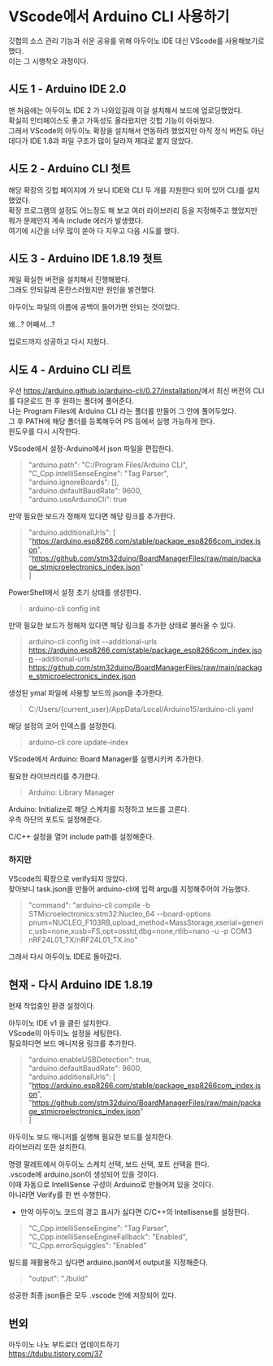 # VScode에서 Arduino CLI 사용하기

깃헙의 소스 관리 기능과 쉬운 공유를 위해 아두이노 IDE 대신 VScode를 사용해보기로 했다.  
이는 그 시행착오 과정이다.  

## 시도 1 - Arduino IDE 2.0

맨 처음에는 아두이노 IDE 2 가 나와있길래 이걸 설치해서 보드에 업로딩했었다.  
확실히 인터페이스도 좋고 가독성도 올라왔지만 깃헙 기능이 아쉬웠다.  
그래서 VScode의 아두이노 확장을 설치해서 연동하려 했었지만 아직 정식 버전도 아닌데다가 IDE 1.8과 파일 구조가 많이 달라져 제대로 붙지 않았다.  

## 시도 2 - Arduino CLI 첫트

해당 확장의 깃헙 페이지에 가 보니 IDE와 CLI 두 개를 지원한다 되어 있어 CLI를 설치했었다.  
확장 프로그램의 설정도 어느정도 해 보고 여러 라이브러리 등을 지정해주고 했었지만 뭐가 문제인지 계속 include 에러가 발생했다.  
여기에 시간을 너무 많이 쏟아 다 지우고 다음 시도를 했다.  

## 시도 3 - Arduino IDE 1.8.19 첫트

제일 확실한 버전을 설치해서 진행해봤다.  
그래도 안되길래 혼란스러웠지만 원인을 발견했다.  

아두이노 파일의 이름에 공백이 들어가면 안되는 것이었다.  

왜...? 어째서...?  

업로드까지 성공하고 다시 지웠다.  

## 시도 4 - Arduino CLI 리트

우선 <https://arduino.github.io/arduino-cli/0.27/installation/>에서 최신 버전의 CLI를 다운로드 한 후 원하는 폴더에 풀어준다.  
나는 Program Files에 Arduino CLI 라는 폴더를 만들어 그 안에 풀어두었다.  
그 후 PATH에 해당 폴더를 등록해두어 PS 등에서 실행 가능하게 한다.  
윈도우를 다시 시작한다.  

VScode에서 설정-Arduino에서 json 파일을 편집한다.  
> "arduino.path": "C:/Program Files/Arduino CLI",  
  "C_Cpp.intelliSenseEngine": "Tag Parser",  
  "arduino.ignoreBoards": [],  
  "arduino.defaultBaudRate": 9600,  
  "arduino.useArduinoCli": true  

만약 필요한 보드가 정해져 있다면 해당 링크를 추가한다.  
> "arduino.additionalUrls": [  
    "https://arduino.esp8266.com/stable/package_esp8266com_index.json",  
    "https://github.com/stm32duino/BoardManagerFiles/raw/main/package_stmicroelectronics_index.json"  
  ]

PowerShell에서 설정 초기 상태를 생성한다.  
> arduino-cli config init

만약 필요한 보드가 정해져 있다면 해당 링크를 추가한 상태로 불러올 수 있다.  
> arduino-cli config init --additional-urls <https://arduino.esp8266.com/stable/package_esp8266com_index.json> --additional-urls <https://github.com/stm32duino/BoardManagerFiles/raw/main/package_stmicroelectronics_index.json>

생성된 ymal 파일에 사용할 보드의 json을 추가한다.  
> C:/Users/{current_user}/AppData/Local/Arduino15/arduino-cli.yaml

해당 설정의 코어 인덱스를 설정한다.  
> arduino-cli core update-index

VScode에서 Arduino: Board Manager를 실행시키켜 추가한다.  

필요한 라이브러리를 추가한다.  
> Arduino: Library Manager

Arduino: Initialize로 해당 스케치를 지정하고 보드를 고른다.  
우측 하단의 포트도 설정해준다.  

C/C++ 설정을 열어 include path를 설정해준다.  

### 하지만

VScode의 확장으로 verify되지 않았다.  
찾아보니 task.json을 만들어 arduino-cli에 입력 argu를 지정해주어야 가능했다.  

> "command": "arduino-cli compile -b STMicroelectronics:stm32:Nucleo_64 --board-options pnum=NUCLEO_F103RB,upload_method=MassStorage,xserial=generic,usb=none,xusb=FS,opt=osstd,dbg=none,rtlib=nano -u -p COM3 nRF24L01_TX/nRF24L01_TX.ino"

그래서 다시 아두이노 IDE로 돌아갔다.  

## 현재 - 다시 Arduino IDE 1.8.19

현재 작업중인 환경 설정이다.  

아두이노 IDE v1 을 클린 설치한다.  
VScode의 아두이노 설정을 세팅한다.  
필요하다면 보드 매니저용 링크를 추가한다.  

> "arduino.enableUSBDetection": true,  
  "arduino.defaultBaudRate": 9600,  
  "arduino.additionalUrls": [  
    "https://arduino.esp8266.com/stable/package_esp8266com_index.json",  
    "https://github.com/stm32duino/BoardManagerFiles/raw/main/package_stmicroelectronics_index.json"  
  ]  

아두이노 보드 매니저를 실행해 필요한 보드를 설치한다.  
라이브러리 또한 설치한다.  

명령 팔레트에서 아두이노 스케치 선택, 보드 선택, 포트 선택을 한다.  
.vscode에 arduino.json이 생성되어 있을 것이다.  
이때 자동으로 IntelliSense 구성이 Arduino로 만들어져 있을 것이다.  
아니라면 Verify를 한 번 수행한다.  

* 만약 아두이노 코드의 경고 표시가 싫다면 C/C++의 Intellisense를 설정한다.  

> "C_Cpp.intelliSenseEngine": "Tag Parser",  
  "C_Cpp.intelliSenseEngineFallback": "Enabled",  
  "C_Cpp.errorSquiggles": "Enabled"  

빌드를 재활용하고 싶다면 arduino.json에서 output을 지정해준다.  
> "output": "./build"

성공한 최종 json들은 모두 .vscode 안에 저장되어 있다.  

## 번외  

아두이노 나노 부트로더 업데이트하기  
<https://tdubu.tistory.com/37>  
